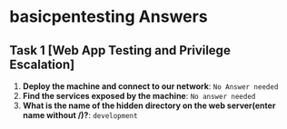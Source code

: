 # basicpentesting Answers

## Task 1 [Web App Testing and Privilege Escalation]

1. **Deploy the machine and connect to our network**: `No Answer needed`
2. **Find the services exposed by the machine**: `No answer needed`
3. **What is the name of the hidden directory on the web server(enter name without /)?**: `development`
